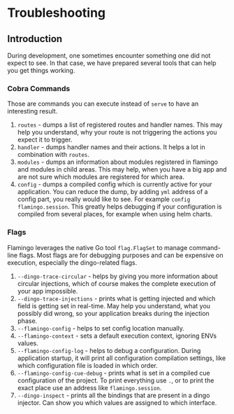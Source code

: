 # Troubleshooting

## Introduction
During development, one sometimes encounter something one did not expect to see. In that case, we have prepared several tools that can help you get things working.

### Cobra Commands
Those are commands you can execute instead of `serve` to have an interesting result.

1. `routes` - dumps a list of registered routes and handler names. This may help you understand, why your route is not triggering the actions you expect it to trigger.
1. `handler` - dumps handler names and their actions. It helps a lot in combination with `routes`.
1. `modules` - dumps an information about modules registered in flamingo and modules in child areas. This may help, when you have a big app and are not sure which modules are registered for which area.
1. `config` - dumps a compiled config which is currently active for your application. You can reduce the dump, by adding `yml` address of a config part, you really would like to see. For example `config flamingo.session`. This greatly helps debugging if your configuration is compiled from several places, for example when using helm charts.

### Flags
Flamingo leverages the native Go tool `flag.FlagSet` to manage command-line flags. Most flags are for debugging purposes and can be expensive on execution, especially the dingo-related flags.

1. `--dingo-trace-circular` - helps by giving you more information about circular injections, which of course makes the complete execution of your app impossible.
1. `--dingo-trace-injections` - prints what is getting injected and which field is getting set in real-time. May help you understand, what you possibly did wrong, so your application breaks during the injection phase.
1. `--flamingo-config` - helps to set config location manually.
1. `--flamingo-context` - sets a default execution context, ignoring ENVs values.
1. `--flamingo-config-log` - helps to debug a configuration. During application startup, it will print all configuration compilation settings, like which configuration file is loaded in which order.
1. `--flamingo-config-cue-debug` - prints what is set in a compiled cue configuration of the project. To print everything use `.`, or to print the exact place use an address like `flamingo.session`.
1. `--dingo-inspect` - prints all the bindings that are present in a dingo injector. Can show you which values are assigned to which interface.
